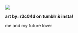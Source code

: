 ![](https://64.media.tumblr.com/0a4f1889d8126f4ef4912f7507cf89c5/c07e372de8704080-cd/s1280x1920/79e6f998f28d5ae50285a38ecd5eee9ec35921a9.pnj)

 **art by: r3c04d on tumblr & insta!**
 
me and my future lover
